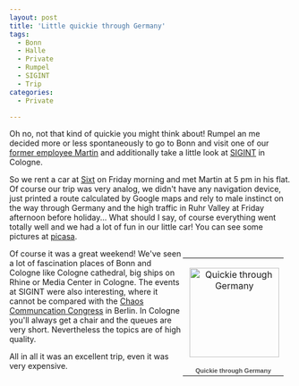 ```yaml
---
layout: post
title: 'Little quickie through Germany'
tags:
  - Bonn
  - Halle
  - Private
  - Rumpel
  - SIGINT
  - Trip
categories:
  - Private

---
```


Oh no, not that kind of quickie you might think about! Rumpel an me decided more or less spontaneously to go to Bonn and visit one of our <a href="http://meet-unix.org/">former employee Martin</a> and additionally take a little look at <a href="https://events.ccc.de/sigint/2010/wiki/Hauptseite">SIGINT</a> in Cologne.

So we rent a car at <a href="http://www.sixt.de/">Sixt</a> on Friday morning and met Martin at 5 pm in his flat. Of course our trip was very analog, we didn't have any navigation device, just printed a route calculated by Google maps and rely to male instinct on the way through Germany and the high traffic in Ruhr Valley at Friday afternoon before holiday... What should I say, of course everything went totally well and we had a lot of fun in our little car! You can see some pictures at <a href="http://picasaweb.google.com/112431550889230353995/QuickieThroughGermany?feat=directlink">picasa</a>.
<table style="float:right;width:194px;"><tr><td align="center" style="height:194px;background:url(http://picasaweb.google.com/s/c/transparent_album_background.gif) no-repeat left"><a href="http://picasaweb.google.com/112431550889230353995/QuickieThroughGermany?feat=embedwebsite"><img src="http://lh5.ggpht.com/_nNALf2yjtoI/S_r0Tdm--TE/AAAAAAAAAGA/e0KkPS5nIS0/s160-c/QuickieThroughGermany.jpg" width="160" height="160" style="margin:1px 0 0 4px;" alt="Quickie through Germany"/></a></td></tr><tr><td style="text-align:center;font-family:arial,sans-serif;font-size:11px"><a href="http://picasaweb.google.com/112431550889230353995/QuickieThroughGermany?feat=embedwebsite" style="color:#4D4D4D;font-weight:bold;text-decoration:none;">Quickie through Germany</a></td></tr></table>

Of course it was a great weekend! We've seen a lot of fascination places of Bonn and Cologne like Cologne cathedral, big ships on Rhine or Media Center in Cologne. The events at SIGINT were also interesting, where it cannot be compared with the <a href="http://events.ccc.de/">Chaos Communcation Congress</a> in Berlin. In Cologne you'll always get a chair and the queues are very short. Nevertheless the topics are of high quality.

All in all it was an excellent trip, even it was very expensive.

